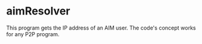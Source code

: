 # aimResolver
This program gets the IP address of an AIM user.  The code's concept works for any P2P program. 
